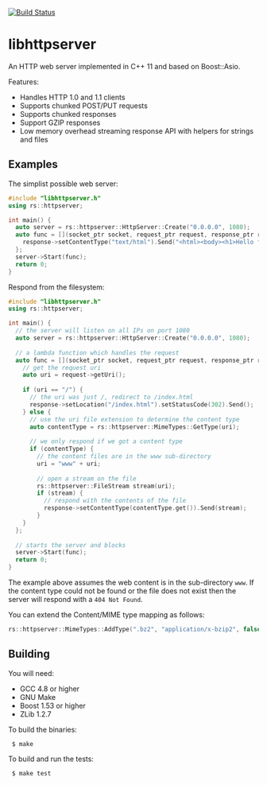 [![Build Status](https://travis-ci.org/RipcordSoftware/libhttpserver.svg?branch=master)](https://travis-ci.org/RipcordSoftware/libhttpserver)

# libhttpserver
An HTTP web server implemented in C++ 11 and based on Boost::Asio.

Features:
* Handles HTTP 1.0 and 1.1 clients
* Supports chunked POST/PUT requests
* Supports chunked responses
* Support GZIP responses
* Low memory overhead streaming response API with helpers for strings and files

## Examples
The simplist possible web server:
```c++
#include "libhttpserver.h"
using rs::httpserver;

int main() {
  auto server = rs::httpserver::HttpServer::Create("0.0.0.0", 1080);
  auto func = [](socket_ptr socket, request_ptr request, response_ptr response) {
    response->setContentType("text/html").Send("<html><body><h1>Hello from libhttpserver</h1></body></html>");
  };
  server->Start(func);
  return 0;
}
```
Respond from the filesystem:
```c++
#include "libhttpserver.h"
using rs::httpserver;

int main() {
  // the server will listen on all IPs on port 1080
  auto server = rs::httpserver::HttpServer::Create("0.0.0.0", 1080);
  
  // a lambda function which handles the request
  auto func = [](socket_ptr socket, request_ptr request, response_ptr response) {
    // get the request uri
    auto uri = request->getUri();
    
    if (uri == "/") {
      // the uri was just /, redirect to /index.html
      response->setLocation("/index.html").setStatusCode(302).Send();
    } else {
      // use the uri file extension to determine the content type
      auto contentType = rs::httpserver::MimeTypes::GetType(uri);
      
      // we only respond if we got a content type
      if (contentType) {
        // the content files are in the www sub-directory
        uri = "www" + uri;
        
        // open a stream on the file
        rs::httpserver::FileStream stream(uri);
        if (stream) {
          // respond with the contents of the file
          response->setContentType(contentType.get()).Send(stream);
        }
    }
  };
  
  // starts the server and blocks
  server->Start(func);
  return 0;
}
```
The example above assumes the web content is in the sub-directory `www`. If the content type could not be found or the file does not exist then the server will respond with a `404 Not Found`.

You can extend the Content/MIME type mapping as follows: 
```c++
rs::httpserver::MimeTypes::AddType(".bz2", "application/x-bzip2", false);
```

## Building
You will need:
* GCC 4.8 or higher
* GNU Make
* Boost 1.53 or higher
* ZLib 1.2.7

To build the binaries:
```
 $ make
```

To build and run the tests:
```
 $ make test
```
